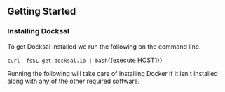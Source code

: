 ## Getting Started

### Installing Docksal

To get Docksal installed we run the following on the command line.

`curl -fsSL get.docksal.io | bash`{{execute HOST1}}

Running the following will take care of Installing Docker if it isn't installed
along with any of the other required software.
